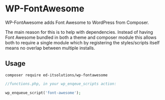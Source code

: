 # WP-FontAwesome

WP-FontAwesome adds Font Awesome to WordPress from Composer.

The main reason for this is to help with dependencies. Instead of having Font Awesome bundled in both a theme and composer module this allows both to require a single module which by registering the styles/scripts itself means no overlap between multiple installs.

## Usage

```
composer require ed-itsolutions/wp-fontawesome
```

```php
//functions.php, in your wp_enqeue_scripts action:

wp_enqueue_script('font-awesome');
```

